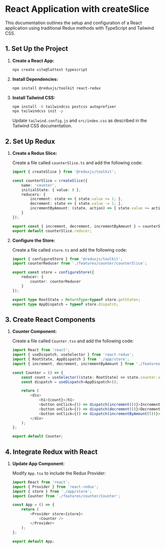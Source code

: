 # React Application with createSlice

This documentation outlines the setup and configuration of a React application using traditional Redux methods with TypeScript and Tailwind CSS.

## 1. Set Up the Project

1. **Create a React App:**

    ```bash
    npx create vite@lattest typescript
    ```

2. **Install Dependencies:**

    ```bash
    npm install @reduxjs/toolkit react-redux
    ```

3. **Install Tailwind CSS:**

    ```bash
    npm install -D tailwindcss postcss autoprefixer
    npx tailwindcss init -p
    ```

    Update `tailwind.config.js` and `src/index.css` as described in the Tailwind CSS documentation.

## 2. Set Up Redux

1. **Create a Redux Slice:**

    Create a file called `counterSlice.ts` and add the following code:

    ```typescript
    import { createSlice } from '@reduxjs/toolkit';

    const counterSlice = createSlice({
        name: 'counter',
        initialState: { value: 0 },
        reducers: {
            increment: state => { state.value += 1; },
            decrement: state => { state.value -= 1; },
            incrementByAmount: (state, action) => { state.value += action.payload; }
        }
    });

    export const { increment, decrement, incrementByAmount } = counterSlice.actions;
    export default counterSlice.reducer;
    ```

2. **Configure the Store:**

    Create a file called `store.ts` and add the following code:

    ```typescript
    import { configureStore } from '@reduxjs/toolkit';
    import counterReducer from './features/counter/counterSlice';

    export const store = configureStore({
        reducer: {
            counter: counterReducer
        }
    });

    export type RootState = ReturnType<typeof store.getState>;
    export type AppDispatch = typeof store.dispatch;
    ```

## 3. Create React Components

1. **Counter Component:**

    Create a file called `Counter.tsx` and add the following code:

    ```typescript
    import React from 'react';
    import { useDispatch, useSelector } from 'react-redux';
    import { RootState, AppDispatch } from './app/store';
    import { increment, decrement, incrementByAmount } from './features/counter/counterSlice';

    const Counter = () => {
        const count = useSelector((state: RootState) => state.counter.value);
        const dispatch = useDispatch<AppDispatch>();

        return (
            <div>
                <h1>{count}</h1>
                <button onClick={() => dispatch(increment())}>Increment</button>
                <button onClick={() => dispatch(decrement())}>Decrement</button>
                <button onClick={() => dispatch(incrementByAmount(5))}>Increment by 5</button>
            </div>
        );
    };

    export default Counter;
    ```

## 4. Integrate Redux with React

1. **Update App Component:**

    Modify `App.tsx` to include the Redux Provider:

    ```typescript
    import React from 'react';
    import { Provider } from 'react-redux';
    import { store } from './app/store';
    import Counter from './features/counter/Counter';

    const App = () => {
        return (
            <Provider store={store}>
                <Counter />
            </Provider>
        );
    };

    export default App;
    ```

